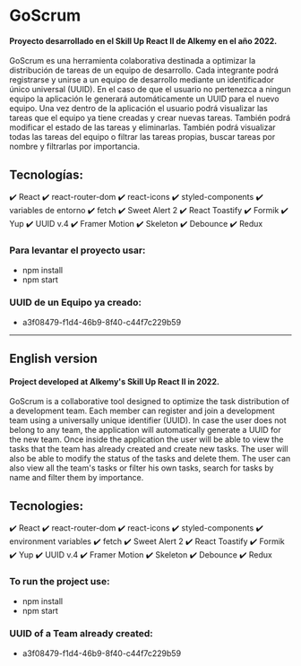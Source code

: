 # GoScrum

#### Proyecto desarrollado en el Skill Up React II de Alkemy en el año **2022**. 
GoScrum es una herramienta colaborativa destinada a optimizar la distribución de tareas de un equipo de desarrollo.
Cada integrante podrá registrarse y unirse a un equipo de desarrollo mediante un identificador único universal (UUID). En el caso de que el usuario no pertenezca a ningun equipo la aplicación le generará automáticamente un UUID para el nuevo equipo.
Una vez dentro de la aplicación el usuario podrá visualizar las tareas que el equipo ya tiene creadas y crear nuevas tareas. También podrá modificar el estado de las tareas y eliminarlas. 
También podrá visualizar todas las tareas del equipo o filtrar las tareas propias, buscar tareas por nombre y filtrarlas por importancia.

## Tecnologías:

:heavy_check_mark: React
:heavy_check_mark: react-router-dom
:heavy_check_mark: react-icons
:heavy_check_mark: styled-components
:heavy_check_mark: variables de entorno
:heavy_check_mark: fetch
:heavy_check_mark: Sweet Alert 2
:heavy_check_mark: React Toastify
:heavy_check_mark: Formik
:heavy_check_mark: Yup
:heavy_check_mark: UUID v.4
:heavy_check_mark: Framer Motion
:heavy_check_mark: Skeleton
:heavy_check_mark: Debounce
:heavy_check_mark: Redux

### Para levantar el proyecto usar:

- npm install
- npm start

### UUID de un Equipo ya creado:

- a3f08479-f1d4-46b9-8f40-c44f7c229b59

----

## English version

#### Project developed at Alkemy's Skill Up React II in **2022**. 
GoScrum is a collaborative tool designed to optimize the task distribution of a development team.
Each member can register and join a development team using a universally unique identifier (UUID). In case the user does not belong to any team, the application will automatically generate a UUID for the new team.
Once inside the application the user will be able to view the tasks that the team has already created and create new tasks. The user will also be able to modify the status of the tasks and delete them. 
The user can also view all the team's tasks or filter his own tasks, search for tasks by name and filter them by importance.

## Tecnologies:

:heavy_check_mark: React
:heavy_check_mark: react-router-dom
:heavy_check_mark: react-icons
:heavy_check_mark: styled-components
:heavy_check_mark: environment variables
:heavy_check_mark: fetch
:heavy_check_mark: Sweet Alert 2
:heavy_check_mark: React Toastify
:heavy_check_mark: Formik
:heavy_check_mark: Yup
:heavy_check_mark: UUID v.4
:heavy_check_mark: Framer Motion
:heavy_check_mark: Skeleton
:heavy_check_mark: Debounce
:heavy_check_mark: Redux

### To run the project use:

- npm install
- npm start

### UUID of a Team already created:

- a3f08479-f1d4-46b9-8f40-c44f7c229b59